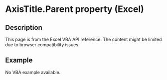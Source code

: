 # AxisTitle.Parent property (Excel)

## Description
This page is from the Excel VBA API reference. The content might be limited due to browser compatibility issues.

## Example
No VBA example available.
